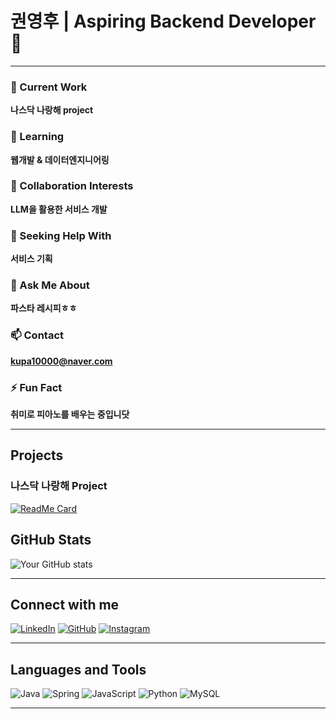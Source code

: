 # 권영후 | Aspiring Backend Developer 🙂 

---

### 🔭 Current Work
**나스닥 나랑해 project**

### 🌱 Learning
**웹개발 & 데이터엔지니어링**

### 👯 Collaboration Interests
**LLM을 활용한 서비스 개발**

### 🤔 Seeking Help With
**서비스 기획**

### 💬 Ask Me About
**파스타 레시피ㅎㅎ**

### 📫 Contact
**kupa10000@naver.com**

### ⚡ Fun Fact
**취미로 피아노를 배우는 중입니닷**

---

## Projects

### 나스닥 나랑해 Project
[![ReadMe Card](https://github-readme-stats.vercel.app/api/pin/?username=KwonYeonghoo&repo=nasdaq)](https://github.com/KwonYeonghoo/nasdaq)

## GitHub Stats
![Your GitHub stats](https://github-readme-stats.vercel.app/api?username=KwonYeonghoo&show_icons=true&theme=radical)

---

## Connect with me
[![LinkedIn](https://img.shields.io/badge/LinkedIn-0077B5?style=for-the-badge&logo=linkedin&logoColor=white)](https://linkedin.com/in/yourusername)
[![GitHub](https://img.shields.io/badge/GitHub-181717?style=for-the-badge&logo=github&logoColor=white)](https://github.com/KwonYeonghoo)
[![Instagram](https://img.shields.io/badge/Instagram-E4405F?style=for-the-badge&logo=instagram&logoColor=white)](https://instagram.com/k_0_hooo)

---

## Languages and Tools
![Java](https://img.shields.io/badge/Java-ED8B00?style=for-the-badge&logo=java&logoColor=white)
![Spring](https://img.shields.io/badge/Spring-6DB33F?style=for-the-badge&logo=spring&logoColor=white)
![JavaScript](https://img.shields.io/badge/JavaScript-F7DF1E?style=for-the-badge&logo=javascript&logoColor=black)
![Python](https://img.shields.io/badge/Python-3776AB?style=for-the-badge&logo=python&logoColor=white)
![MySQL](https://img.shields.io/badge/MySQL-4479A1?style=for-the-badge&logo=mysql&logoColor=white)

---

